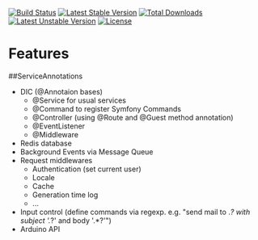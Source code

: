 [![Build Status](https://travis-ci.org/brainexe/core.svg?branch=master)](https://travis-ci.org/brainexe/core)
[![Latest Stable Version](https://poser.pugx.org/brainexe/core/v/stable)](https://packagist.org/packages/brainexe/core) [![Total Downloads](https://poser.pugx.org/brainexe/core/downloads)](https://packagist.org/packages/brainexe/core) [![Latest Unstable Version](https://poser.pugx.org/brainexe/core/v/unstable)](https://packagist.org/packages/brainexe/core) [![License](https://poser.pugx.org/brainexe/core/license)](https://packagist.org/packages/brainexe/core)

# Features

##ServiceAnnotations
 - DIC (@Annotaion bases)
   - @Service for usual services 
   - @Command to register Symfony Commands
   - @Controller (using @Route and @Guest method annotation)
   - @EventListener
   - @Middleware
 - Redis database
 - Background Events via Message Queue
 - Request middlewares
   - Authentication (set current user)
   - Locale
   - Cache
   - Generation time log
   - ...
 - Input control (define commands via regexp. e.g. "send mail to .*? with subject '.*?' and body '.*?'")
 - Arduino API
